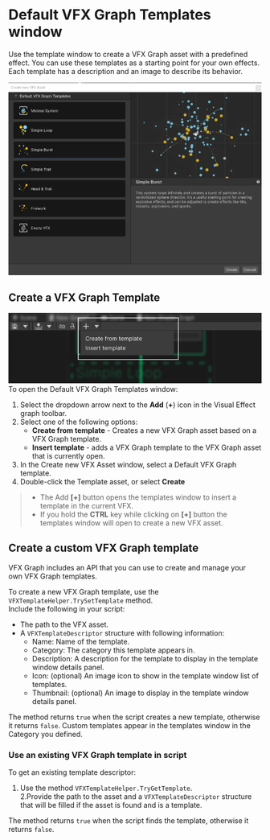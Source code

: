 # Default VFX Graph Templates window

Use the template window to create a VFX Graph asset with a predefined effect. You can use these templates as a starting point for your own effects.
Each template has a description and an image to describe its behavior.

![Template-Window](Images/templates-window.png)    

## Create a VFX Graph Template

![toolbar](Images/templates-window-toolbar.png)    
To open the Default VFX Graph Templates window:
1. Select the dropdown arrow next to the **Add** (**+**) icon in the Visual Effect graph toolbar.
2. Select one of the following options:
      * **Create from template** - Creates a new VFX Graph asset based on a VFX Graph template. 
      * **Insert template** - adds a VFX Graph template to the VFX Graph asset that is currently open.
3. In the Create new VFX Asset window, select a Default VFX Graph template. 
4. Double-click the Template asset, or select **Create**

>- The Add **[+]** button opens the templates window to insert a template in the current VFX.
>- If you hold the **CTRL** key while clicking on **[+]** button the templates window will open to create a new VFX asset.

## Create a custom VFX Graph template

VFX Graph includes an API that you can use to create and manage your own VFX Graph templates. 

To create a new VFX Graph template, use the `VFXTemplateHelper.TrySetTemplate` method.    
Include the following in your script:
   - The path to the VFX asset.
   - A `VFXTemplateDescriptor` structure with following information:
     - Name: Name of the template.
     - Category: The category this template appears in.
     - Description: A description for the template to display in the template window details panel.
     - Icon: (optional) An image icon to show in the template window list of templates.
     - Thumbnail: (optional) An image to display in the template window details panel.  

The method returns `true` when the script creates a new template, otherwise it returns `false`.
Custom templates appear in the templates window in the Category you defined.

### Use an existing VFX Graph template in script

To get an existing template descriptor: 
1. Use the method `VFXTemplateHelper.TryGetTemplate`.   
2.Provide the path to the asset and a `VFXTemplateDescriptor` structure that will be filled if the asset is found and is a template.  

The method returns `true` when the script finds the template, otherwise it returns `false`.
